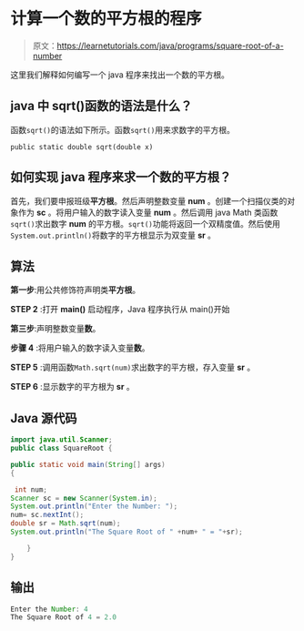# 计算一个数的平方根的程序

> 原文：<https://learnetutorials.com/java/programs/square-root-of-a-number>

这里我们解释如何编写一个 java 程序来找出一个数的平方根。

## java 中 sqrt()函数的语法是什么？

函数`sqrt()`的语法如下所示。函数`sqrt()`用来求数字的平方根。

`public static double sqrt(double x)`

## 如何实现 java 程序来求一个数的平方根？

首先，我们要申报班级**平方根**。然后声明整数变量 **num** 。创建一个扫描仪类的对象作为 **sc** 。将用户输入的数字读入变量 **num** 。然后调用 java Math 类函数`sqrt()`求出数字 **num** 的平方根。`sqrt()`功能将返回一个双精度值。然后使用`System.out.println()`将数字的平方根显示为双变量 **sr** 。

## 算法

**第一步**:用公共修饰符声明类**平方根**。

**STEP 2** :打开 **main()** 启动程序，Java 程序执行从 main()开始

**第三步**:声明整数变量**数**。

**步骤 4** :将用户输入的数字读入变量**数**。

**STEP 5** :调用函数`Math.sqrt(num)`求出数字的平方根，存入变量 **sr** 。

**STEP 6** :显示数字的平方根为 **sr** 。

## Java 源代码

```java
import java.util.Scanner;
public class SquareRoot { 

public static void main(String[] args)  
{ 

 int num;
Scanner sc = new Scanner(System.in);
System.out.println("Enter the Number: ");
num= sc.nextInt();
double sr = Math.sqrt(num);      
System.out.println("The Square Root of " +num+ " = "+sr); 

    } 
} 

```

## 输出

```java
Enter the Number: 4
The Square Root of 4 = 2.0
```